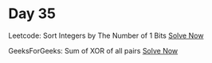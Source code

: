 # Day 35

Leetcode: Sort Integers by The Number of 1 Bits
[Solve Now](https://leetcode.com/problems/sort-integers-by-the-number-of-1-bits/description/?envType=daily-question&envId=2023-10-30)

GeeksForGeeks: Sum of XOR of all pairs 
[Solve Now](https://practice.geeksforgeeks.org/problems/sum-of-xor-of-all-pairs0723/1)